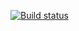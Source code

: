 
[![Build status](https://img.shields.io/github/actions/workflow/status/peakefficiency/warp-diag-checker/go.yml?style=for-the-badge&branch=main)](https://github.com/peakefficiency/warp-diag-checker/actions?workflow=go)
